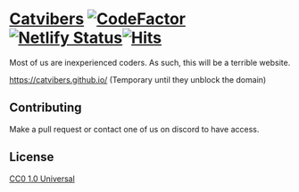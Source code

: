 # [Catvibers](https://catvibers.tk) [![CodeFactor](https://www.codefactor.io/repository/github/catvibers/catvibers.github.io/badge)](https://www.codefactor.io/repository/github/catvibers/catvibers.github.io) [![Netlify Status](https://api.netlify.com/api/v1/badges/be4fe129-6cb6-4e35-8463-b7244bdc8ba7/deploy-status)](https://app.netlify.com/sites/catvibers/deploys)[![Hits](https://hits.seeyoufarm.com/api/count/incr/badge.svg?url=https%3A%2F%2Fcatvibers.tk&count_bg=%2379C83D&title_bg=%23555555&icon=&icon_color=%23E7E7E7&title=Visits&edge_flat=true)](https://hits.seeyoufarm.com)
Most of us are inexperienced coders. As such, this will be a terrible website.

https://catvibers.github.io/ (Temporary until they unblock the domain)

## Contributing
Make a pull request or contact one of us on discord to have access.

## License
[CC0 1.0 Universal](https://choosealicense.com/licenses/mit)

